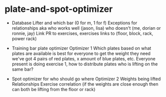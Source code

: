 # plate-and-spot-optimizer

- Database
Lifter and which bar (0 for m, 1 for f)
Exceptions for relationships aka who works well (jason, lisa) who doesn't (me, dorian or ronnie, jay)
Link PR to exercises, exercises links to (floor, block, rack, power rack)

- Training bar plate optimizer
Optimizer 1
Which plates based on what plates are available is best for everyone to get the weight they need
we've got 4 pairs of red plates, x amount of blue plates, etc.
Everyone present is doing exercise 1, how to distribute plates
who is lifting on the same bar?

- Spot optimizer for who should go where
Optimizer 2
Weights being lifted
Relationships
Exercise correlation (if the weights are close enough then can both be lifting from the floor or rack)

